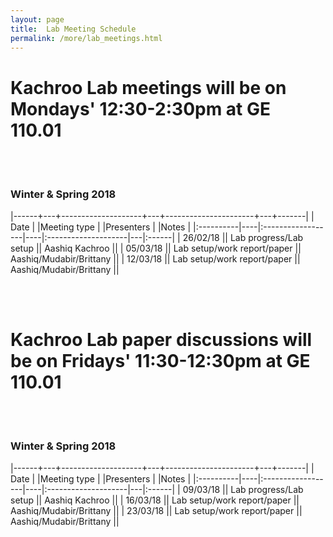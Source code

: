 ```yaml
---
layout: page
title:  Lab Meeting Schedule
permalink: /more/lab_meetings.html
---
```


# Kachroo Lab meetings will be on Mondays' 12:30-2:30pm at GE 110.01
<br><br>

### Winter & Spring 2018

|------+---+--------------------+---+----------------------+---+-------|
| Date      |             |Meeting type        |            |Presenters |                   |Notes      |
|:----------|----|:------------------|----|:--------------------|---|:------|
| 26/02/18      ||      Lab progress/Lab setup   ||    Aashiq Kachroo      ||
| 05/03/18           ||      Lab setup/work report/paper         ||     Aashiq/Mudabir/Brittany    ||
| 12/03/18           ||      Lab setup/work report/paper        ||      Aashiq/Mudabir/Brittany    ||

<br><br>
# Kachroo Lab paper discussions will be on Fridays' 11:30-12:30pm at GE 110.01
<br><br>

### Winter & Spring 2018

|------+---+--------------------+---+----------------------+---+-------|
| Date      |             |Meeting type        |            |Presenters |                   |Notes      |
|:----------|----|:------------------|----|:--------------------|---|:------|
| 09/03/18      ||      Lab progress/Lab setup   ||    Aashiq Kachroo      ||
| 16/03/18           ||      Lab setup/work report/paper         ||     Aashiq/Mudabir/Brittany    ||
| 23/03/18           ||      Lab setup/work report/paper        ||      Aashiq/Mudabir/Brittany    ||
